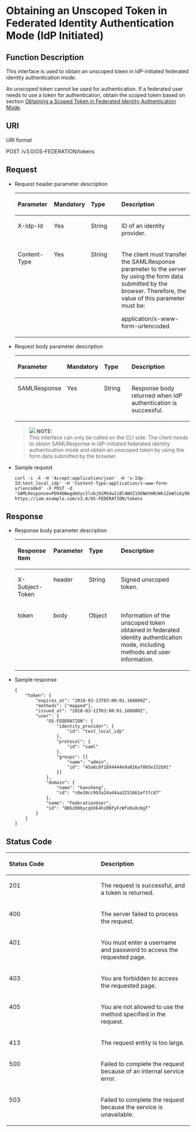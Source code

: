 # Obtaining an Unscoped Token in Federated Identity Authentication Mode \(IdP Initiated\)<a name="iam_02_0003"></a>

## Function Description<a name="section42991548164730"></a>

This interface is used to obtain an unscoped token in IdP-initiated federated identity authentication mode.

An unscoped token cannot be used for authentication. If a federated user needs to use a token for authentication, obtain the scoped token based on section  [Obtaining a Scoped Token in Federated Identity Authentication Mode](obtaining-a-scoped-token-in-federated-identity-authentication-mode.md).

## URI<a name="section999597164730"></a>

URI format

POST /v3.0/OS-FEDERATION/tokens

## Request<a name="section30144898164730"></a>

-   Request header parameter description

    <a name="table56458564164645"></a>
    <table><thead align="left"><tr id="row38321014164645"><th class="cellrowborder" valign="top" width="20.76%" id="mcps1.1.5.1.1"><p id="p4891467164645"><a name="p4891467164645"></a><a name="p4891467164645"></a><strong id="b37426530113629_1"><a name="b37426530113629_1"></a><a name="b37426530113629_1"></a>Parameter</strong></p>
    </th>
    <th class="cellrowborder" valign="top" width="17.299999999999997%" id="mcps1.1.5.1.2"><p id="p60664507164645"><a name="p60664507164645"></a><a name="p60664507164645"></a><strong id="b842352706112524_1"><a name="b842352706112524_1"></a><a name="b842352706112524_1"></a>Mandatory</strong></p>
    </th>
    <th class="cellrowborder" valign="top" width="18.48%" id="mcps1.1.5.1.3"><p id="p14878007164645"><a name="p14878007164645"></a><a name="p14878007164645"></a><strong id="b84235270615026_1"><a name="b84235270615026_1"></a><a name="b84235270615026_1"></a>Type</strong></p>
    </th>
    <th class="cellrowborder" valign="top" width="43.46%" id="mcps1.1.5.1.4"><p id="p64267944164645"><a name="p64267944164645"></a><a name="p64267944164645"></a><strong id="b14438018113629_1"><a name="b14438018113629_1"></a><a name="b14438018113629_1"></a>Description</strong></p>
    </th>
    </tr>
    </thead>
    <tbody><tr id="row16522014164645"><td class="cellrowborder" valign="top" width="20.76%" headers="mcps1.1.5.1.1 "><p id="p16994440164645"><a name="p16994440164645"></a><a name="p16994440164645"></a>X-Idp-Id</p>
    </td>
    <td class="cellrowborder" valign="top" width="17.299999999999997%" headers="mcps1.1.5.1.2 "><p id="p34372423164645"><a name="p34372423164645"></a><a name="p34372423164645"></a>Yes</p>
    </td>
    <td class="cellrowborder" valign="top" width="18.48%" headers="mcps1.1.5.1.3 "><p id="p32702874164645"><a name="p32702874164645"></a><a name="p32702874164645"></a>String</p>
    </td>
    <td class="cellrowborder" valign="top" width="43.46%" headers="mcps1.1.5.1.4 "><p id="p45605165175031"><a name="p45605165175031"></a><a name="p45605165175031"></a>ID of an identity provider.</p>
    </td>
    </tr>
    <tr id="row27958398103142"><td class="cellrowborder" valign="top" width="20.76%" headers="mcps1.1.5.1.1 "><p id="p50037738103142"><a name="p50037738103142"></a><a name="p50037738103142"></a>Content-Type</p>
    </td>
    <td class="cellrowborder" valign="top" width="17.299999999999997%" headers="mcps1.1.5.1.2 "><p id="p26525003103142"><a name="p26525003103142"></a><a name="p26525003103142"></a>Yes</p>
    </td>
    <td class="cellrowborder" valign="top" width="18.48%" headers="mcps1.1.5.1.3 "><p id="p1041673103142"><a name="p1041673103142"></a><a name="p1041673103142"></a>String</p>
    </td>
    <td class="cellrowborder" valign="top" width="43.46%" headers="mcps1.1.5.1.4 "><p id="p61308811103259"><a name="p61308811103259"></a><a name="p61308811103259"></a>The client must transfer the SAMLResponse parameter to the server by using the form data submitted by the browser. Therefore, the value of this parameter must be:</p>
    <p id="p17266699103142"><a name="p17266699103142"></a><a name="p17266699103142"></a>application/x-www-form-urlencoded</p>
    </td>
    </tr>
    </tbody>
    </table>

-   Request body parameter description

    <a name="table58447617102532"></a>
    <table><thead align="left"><tr id="row28600734102532"><th class="cellrowborder" valign="top" width="20.62%" id="mcps1.1.5.1.1"><p id="p34958131102532"><a name="p34958131102532"></a><a name="p34958131102532"></a><strong id="a173ae121cc9e48328ca613e72f2a1504"><a name="a173ae121cc9e48328ca613e72f2a1504"></a><a name="a173ae121cc9e48328ca613e72f2a1504"></a>Parameter</strong></p>
    </th>
    <th class="cellrowborder" valign="top" width="17.27%" id="mcps1.1.5.1.2"><p id="p13036348102532"><a name="p13036348102532"></a><a name="p13036348102532"></a><strong id="b842352706112524_3"><a name="b842352706112524_3"></a><a name="b842352706112524_3"></a>Mandatory</strong></p>
    </th>
    <th class="cellrowborder" valign="top" width="18.63%" id="mcps1.1.5.1.3"><p id="p49311266102532"><a name="p49311266102532"></a><a name="p49311266102532"></a><strong id="b84235270615026_3"><a name="b84235270615026_3"></a><a name="b84235270615026_3"></a>Type</strong></p>
    </th>
    <th class="cellrowborder" valign="top" width="43.480000000000004%" id="mcps1.1.5.1.4"><p id="p34789580102532"><a name="p34789580102532"></a><a name="p34789580102532"></a><strong id="b20601766145329"><a name="b20601766145329"></a><a name="b20601766145329"></a>Description</strong></p>
    </th>
    </tr>
    </thead>
    <tbody><tr id="row66492578102532"><td class="cellrowborder" valign="top" width="20.62%" headers="mcps1.1.5.1.1 "><p id="p17189774102532"><a name="p17189774102532"></a><a name="p17189774102532"></a>SAMLResponse</p>
    </td>
    <td class="cellrowborder" valign="top" width="17.27%" headers="mcps1.1.5.1.2 "><p id="p50194421102532"><a name="p50194421102532"></a><a name="p50194421102532"></a>Yes</p>
    </td>
    <td class="cellrowborder" valign="top" width="18.63%" headers="mcps1.1.5.1.3 "><p id="p492243151519"><a name="p492243151519"></a><a name="p492243151519"></a>String</p>
    </td>
    <td class="cellrowborder" valign="top" width="43.480000000000004%" headers="mcps1.1.5.1.4 "><p id="p52716491103542"><a name="p52716491103542"></a><a name="p52716491103542"></a>Response body returned when IdP authentication is successful.</p>
    </td>
    </tr>
    </tbody>
    </table>

    >![](/images/icon-note.gif) **NOTE:**   
    >This interface can only be called on the CLI side. The client needs to obtain SAMLResponse in IdP-initiated federated identity authentication mode and obtain an unscoped token by using the form data submitted by the browser.  

-   Sample request

    ```
    curl -i -k -H 'Accept:application/json' -H 'x-Idp-Id:test_local_idp' -H 'Content-Type:application/x-www-form-urlencoded' -X POST -d 'SAMLResponse=PD94bWwgdmVyc2lvbj0iMS4wIiBl4WXZ1OGNmYmRzWk1ZeWlLKy96anpEbm1rT2FrVVBrUmlSWEpLYUt5NzJtUmtoRFBCNjgwVQpzalU3R2hKNHE4ZG48L3hlbmM6Q2lwaGVyVmFsdWU%2BPC94ZW5jOkNpcGhlckRhdGE%2BPC94ZW5jOkVuY3J5cHRlZERhdGE%2BPC9zYW1sMjpFbmNyeXB0ZWRBc3NlcnRpb24%2BPC9zYW1sMnA6UmVzcG9uc2U%2B' https://iam.example.com/v3.0/OS-FEDERATION/tokens
    ```


## Response<a name="section5167254164730"></a>

-   Response body parameter description

    <a name="table30197476165124"></a>
    <table><thead align="left"><tr id="row25190343165124"><th class="cellrowborder" valign="top" width="20.54%" id="mcps1.1.5.1.1"><p id="p63550324165124"><a name="p63550324165124"></a><a name="p63550324165124"></a><strong id="b84235270616223"><a name="b84235270616223"></a><a name="b84235270616223"></a>Response Item</strong></p>
    </th>
    <th class="cellrowborder" valign="top" width="17.39%" id="mcps1.1.5.1.2"><p id="p47302590165124"><a name="p47302590165124"></a><a name="p47302590165124"></a><strong id="b37426530113629_3"><a name="b37426530113629_3"></a><a name="b37426530113629_3"></a>Parameter</strong></p>
    </th>
    <th class="cellrowborder" valign="top" width="18.94%" id="mcps1.1.5.1.3"><p id="p6304564165124"><a name="p6304564165124"></a><a name="p6304564165124"></a><strong id="b84235270615026_5"><a name="b84235270615026_5"></a><a name="b84235270615026_5"></a>Type</strong></p>
    </th>
    <th class="cellrowborder" valign="top" width="43.13%" id="mcps1.1.5.1.4"><p id="p40907712165124"><a name="p40907712165124"></a><a name="p40907712165124"></a><strong id="b14438018113629_3"><a name="b14438018113629_3"></a><a name="b14438018113629_3"></a>Description</strong></p>
    </th>
    </tr>
    </thead>
    <tbody><tr id="row31669105165124"><td class="cellrowborder" valign="top" width="20.54%" headers="mcps1.1.5.1.1 "><p id="p27151923165124"><a name="p27151923165124"></a><a name="p27151923165124"></a>X-Subject-Token</p>
    </td>
    <td class="cellrowborder" valign="top" width="17.39%" headers="mcps1.1.5.1.2 "><p id="p51822188165124"><a name="p51822188165124"></a><a name="p51822188165124"></a>header</p>
    </td>
    <td class="cellrowborder" valign="top" width="18.94%" headers="mcps1.1.5.1.3 "><p id="p36847705165124"><a name="p36847705165124"></a><a name="p36847705165124"></a>String</p>
    </td>
    <td class="cellrowborder" valign="top" width="43.13%" headers="mcps1.1.5.1.4 "><p id="en-us_topic_0026585112_p51812368"><a name="en-us_topic_0026585112_p51812368"></a><a name="en-us_topic_0026585112_p51812368"></a>Signed unscoped token.</p>
    </td>
    </tr>
    <tr id="row15598896165124"><td class="cellrowborder" valign="top" width="20.54%" headers="mcps1.1.5.1.1 "><p id="p16586493165124"><a name="p16586493165124"></a><a name="p16586493165124"></a>token</p>
    </td>
    <td class="cellrowborder" valign="top" width="17.39%" headers="mcps1.1.5.1.2 "><p id="p1328717165124"><a name="p1328717165124"></a><a name="p1328717165124"></a>body</p>
    </td>
    <td class="cellrowborder" valign="top" width="18.94%" headers="mcps1.1.5.1.3 "><p id="p40517270165124"><a name="p40517270165124"></a><a name="p40517270165124"></a>Object</p>
    </td>
    <td class="cellrowborder" valign="top" width="43.13%" headers="mcps1.1.5.1.4 "><p id="p60673407165124"><a name="p60673407165124"></a><a name="p60673407165124"></a>Information of the unscoped token obtained in federated identity authentication mode, including methods and user information.</p>
    </td>
    </tr>
    </tbody>
    </table>

-   Sample response

    ```
    {
        "token": {
            "expires_at": "2018-03-13T03:00:01.168000Z",
            "methods": ["mapped"],
            "issued_at": "2018-03-12T03:00:01.168000Z",
            "user": {
                "OS-FEDERATION": {
                    "identity_provider": {
                        "id": "test_local_idp"
                    },
                    "protocol": {
                        "id": "saml"
                    },
                    "groups": [{
                        "name": "admin",
                        "id": "45a8c8f1894444e9a016af065e152b91"
                    }]
                },
                "domain": {
                    "name": "hansheng",
                    "id": "c0e20cc993a24ad4aa3251661ef37c87"
                },
                "name": "FederationUser",
                "id": "QNSzD0bycqUXE4hiRNfyFcWfoOs8z6gT"
            }
        }
    }
    ```


## Status Code<a name="section33762092164730"></a>

<a name="table50374951164730"></a>
<table><thead align="left"><tr id="row57231606164730"><th class="cellrowborder" valign="top" width="50%" id="mcps1.1.3.1.1"><p id="p5248518164730"><a name="p5248518164730"></a><a name="p5248518164730"></a><strong id="b842352706104328"><a name="b842352706104328"></a><a name="b842352706104328"></a>Status Code</strong></p>
</th>
<th class="cellrowborder" valign="top" width="50%" id="mcps1.1.3.1.2"><p id="p22476794164730"><a name="p22476794164730"></a><a name="p22476794164730"></a><strong id="b14438018113629_5"><a name="b14438018113629_5"></a><a name="b14438018113629_5"></a>Description</strong></p>
</th>
</tr>
</thead>
<tbody><tr id="row27991504164730"><td class="cellrowborder" valign="top" width="50%" headers="mcps1.1.3.1.1 "><p id="p52719384164730"><a name="p52719384164730"></a><a name="p52719384164730"></a>201</p>
</td>
<td class="cellrowborder" valign="top" width="50%" headers="mcps1.1.3.1.2 "><p id="p42411696164730"><a name="p42411696164730"></a><a name="p42411696164730"></a>The request is successful, and a token is returned.</p>
</td>
</tr>
<tr id="row64071018164730"><td class="cellrowborder" valign="top" width="50%" headers="mcps1.1.3.1.1 "><p id="p22370004164730"><a name="p22370004164730"></a><a name="p22370004164730"></a>400</p>
</td>
<td class="cellrowborder" valign="top" width="50%" headers="mcps1.1.3.1.2 "><p id="p31063164730"><a name="p31063164730"></a><a name="p31063164730"></a>The server failed to process the request.</p>
</td>
</tr>
<tr id="row279569164730"><td class="cellrowborder" valign="top" width="50%" headers="mcps1.1.3.1.1 "><p id="p22645099164730"><a name="p22645099164730"></a><a name="p22645099164730"></a>401</p>
</td>
<td class="cellrowborder" valign="top" width="50%" headers="mcps1.1.3.1.2 "><p id="p22313713164730"><a name="p22313713164730"></a><a name="p22313713164730"></a>You must enter a username and password to access the requested page.</p>
</td>
</tr>
<tr id="row66605697164730"><td class="cellrowborder" valign="top" width="50%" headers="mcps1.1.3.1.1 "><p id="p26352373164730"><a name="p26352373164730"></a><a name="p26352373164730"></a>403</p>
</td>
<td class="cellrowborder" valign="top" width="50%" headers="mcps1.1.3.1.2 "><p id="p54167498164730"><a name="p54167498164730"></a><a name="p54167498164730"></a>You are forbidden to access the requested page.</p>
</td>
</tr>
<tr id="row17745440164730"><td class="cellrowborder" valign="top" width="50%" headers="mcps1.1.3.1.1 "><p id="p28094569164730"><a name="p28094569164730"></a><a name="p28094569164730"></a>405</p>
</td>
<td class="cellrowborder" valign="top" width="50%" headers="mcps1.1.3.1.2 "><p id="p61067622164730"><a name="p61067622164730"></a><a name="p61067622164730"></a>You are not allowed to use the method specified in the request.</p>
</td>
</tr>
<tr id="row12737692164730"><td class="cellrowborder" valign="top" width="50%" headers="mcps1.1.3.1.1 "><p id="p25120131164730"><a name="p25120131164730"></a><a name="p25120131164730"></a>413</p>
</td>
<td class="cellrowborder" valign="top" width="50%" headers="mcps1.1.3.1.2 "><p id="p21464722164730"><a name="p21464722164730"></a><a name="p21464722164730"></a>The request entity is too large.</p>
</td>
</tr>
<tr id="row58964777164730"><td class="cellrowborder" valign="top" width="50%" headers="mcps1.1.3.1.1 "><p id="p11417608164730"><a name="p11417608164730"></a><a name="p11417608164730"></a>500</p>
</td>
<td class="cellrowborder" valign="top" width="50%" headers="mcps1.1.3.1.2 "><p id="p52411044164730"><a name="p52411044164730"></a><a name="p52411044164730"></a>Failed to complete the request because of an internal service error.</p>
</td>
</tr>
<tr id="row1937348164730"><td class="cellrowborder" valign="top" width="50%" headers="mcps1.1.3.1.1 "><p id="p22707461164730"><a name="p22707461164730"></a><a name="p22707461164730"></a>503</p>
</td>
<td class="cellrowborder" valign="top" width="50%" headers="mcps1.1.3.1.2 "><p id="p27365047164730"><a name="p27365047164730"></a><a name="p27365047164730"></a>Failed to complete the request because the service is unavailable.</p>
</td>
</tr>
</tbody>
</table>

